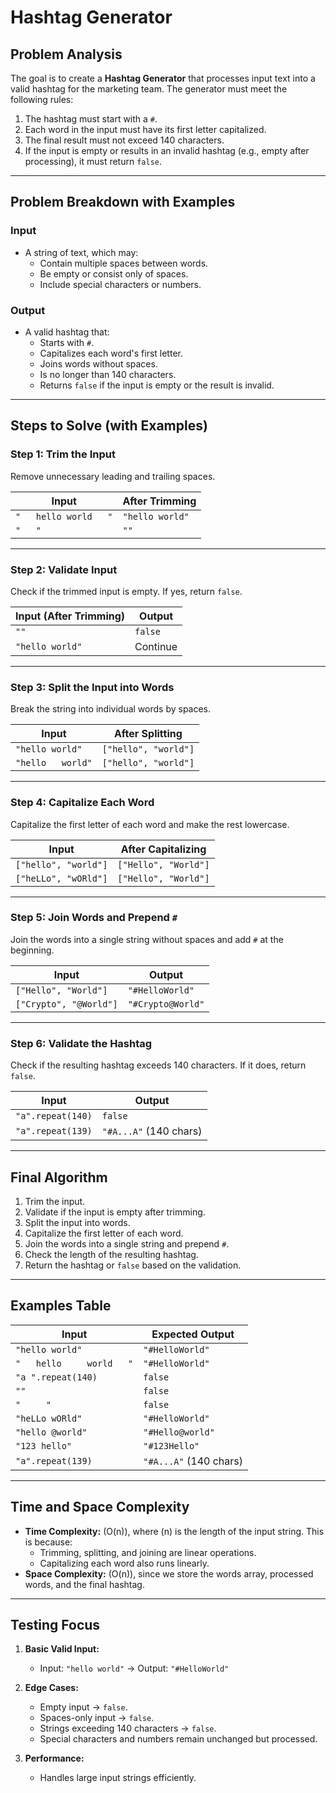 # Hashtag Generator

## Problem Analysis

The goal is to create a **Hashtag Generator** that processes input text into a valid hashtag for the marketing team. The generator must meet the following rules:
1. The hashtag must start with a `#`.
2. Each word in the input must have its first letter capitalized.
3. The final result must not exceed 140 characters.
4. If the input is empty or results in an invalid hashtag (e.g., empty after processing), it must return `false`.

---

## Problem Breakdown with Examples

### **Input**

- A string of text, which may:
  - Contain multiple spaces between words.
  - Be empty or consist only of spaces.
  - Include special characters or numbers.

### **Output**

- A valid hashtag that:
  - Starts with `#`.
  - Capitalizes each word's first letter.
  - Joins words without spaces.
  - Is no longer than 140 characters.
  - Returns `false` if the input is empty or the result is invalid.

---

## Steps to Solve (with Examples)

### **Step 1: Trim the Input**
Remove unnecessary leading and trailing spaces.

| Input                 | After Trimming  |
|-----------------------|-----------------|
| `"   hello world   "` | `"hello world"` |
| `"   "`               | `""`            |

---

### **Step 2: Validate Input**
Check if the trimmed input is empty. If yes, return `false`.

| Input (After Trimming) | Output |
|------------------------|--------|
| `""`                  | `false`|
| `"hello world"`       | Continue|

---

### **Step 3: Split the Input into Words**
Break the string into individual words by spaces.

| Input           | After Splitting       |
|-----------------|-----------------------|
| `"hello world"` | `["hello", "world"]`  |
| `"hello   world"` | `["hello", "world"]` |

---

### **Step 4: Capitalize Each Word**
Capitalize the first letter of each word and make the rest lowercase.

| Input               | After Capitalizing  |
|---------------------|----------------------|
| `["hello", "world"]` | `["Hello", "World"]`|
| `["heLLo", "wORld"]` | `["Hello", "World"]`|

---

### **Step 5: Join Words and Prepend `#`**
Join the words into a single string without spaces and add `#` at the beginning.

| Input                | Output            |
|----------------------|-------------------|
| `["Hello", "World"]` | `"#HelloWorld"`   |
| `["Crypto", "@World"]` | `"#Crypto@World"`|

---

### **Step 6: Validate the Hashtag**
Check if the resulting hashtag exceeds 140 characters. If it does, return `false`.

| Input                  | Output   |
|------------------------|----------|
| `"a".repeat(140)`      | `false`  |
| `"a".repeat(139)`      | `"#A...A"` (140 chars)|

---

## Final Algorithm

1. Trim the input.
2. Validate if the input is empty after trimming.
3. Split the input into words.
4. Capitalize the first letter of each word.
5. Join the words into a single string and prepend `#`.
6. Check the length of the resulting hashtag.
7. Return the hashtag or `false` based on the validation.

---

## Examples Table

| Input                               | Expected Output       |
|-------------------------------------|-----------------------|
| `"hello world"`                     | `"#HelloWorld"`       |
| `"   hello     world   "`           | `"#HelloWorld"`       |
| `"a ".repeat(140)`                  | `false`               |
| `""`                                | `false`               |
| `"     "`                           | `false`               |
| `"heLLo wORld"`                     | `"#HelloWorld"`       |
| `"hello @world"`                    | `"#Hello@world"`      |
| `"123 hello"`                       | `"#123Hello"`         |
| `"a".repeat(139)`                   | `"#A...A"` (140 chars)|

---

## Time and Space Complexity

- **Time Complexity:** \(O(n)\), where \(n\) is the length of the input string. This is because:
  - Trimming, splitting, and joining are linear operations.
  - Capitalizing each word also runs linearly.
- **Space Complexity:** \(O(n)\), since we store the words array, processed words, and the final hashtag.

---

## Testing Focus

1. **Basic Valid Input:**
   - Input: `"hello world"` → Output: `"#HelloWorld"`

2. **Edge Cases:**
   - Empty input → `false`.
   - Spaces-only input → `false`.
   - Strings exceeding 140 characters → `false`.
   - Special characters and numbers remain unchanged but processed.

3. **Performance:**
   - Handles large input strings efficiently.

